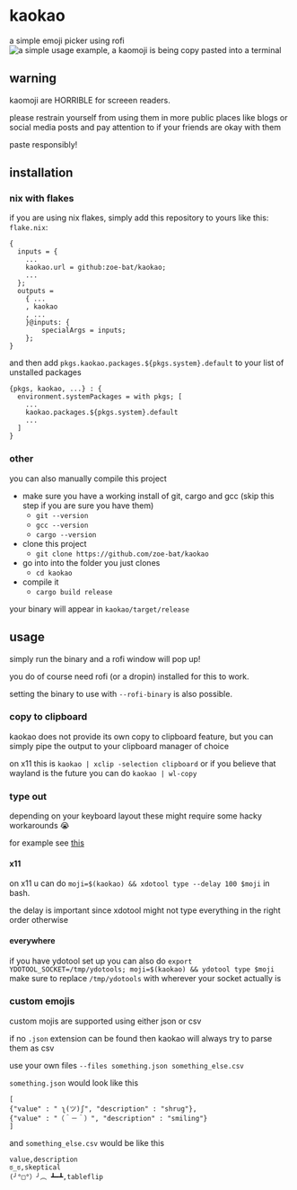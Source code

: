 # kaokao
a simple emoji picker using rofi
![a simple usage example, a kaomoji is being copy pasted into a terminal](https://github.com/zoe-bat/kaokao/blob/main/kaokao.gif?raw=true)

## warning
kaomoji are HORRIBLE for screeen readers.

please restrain yourself from using them in more public places like blogs or social media posts and pay attention to if your friends are okay with them

paste responsibly!

## installation
### nix with flakes
if you are using nix flakes, simply add this repository to yours like this:
`flake.nix`:
```
{
  inputs = {
    ...
    kaokao.url = github:zoe-bat/kaokao;
    ...
  };
  outputs =
    { ...
    , kaokao
    , ...
    }@inputs: {
        specialArgs = inputs;
    };
}
```
and then add `pkgs.kaokao.packages.${pkgs.system}.default` to your list of unstalled packages
```
{pkgs, kaokao, ...} : {
  environment.systemPackages = with pkgs; [
    ...
    kaokao.packages.${pkgs.system}.default
    ...
  ]
}
```

### other
you can also manually compile this project

- make sure you have a working install of git, cargo and gcc (skip this step if you are sure you have them)
  - `git --version`
  - `gcc --version`
  - `cargo --version`
- clone this project
  - `git clone https://github.com/zoe-bat/kaokao`
- go into into the folder you just clones
  - `cd kaokao`
- compile it
  - `cargo build release`

your binary will appear in `kaokao/target/release`

## usage
simply run the binary and a rofi window will pop up!

you do of course need rofi (or a dropin) installed for this to work.

setting the binary to use with `--rofi-binary` is also possible.

### copy to clipboard
kaokao does not provide its own copy to clipboard feature,
but you can simply pipe the output to your clipboard manager of choice

on x11 this is `kaokao | xclip -selection clipboard`
or if you believe that wayland is the future you can do `kaokao | wl-copy`

### type out
depending on your keyboard layout these might require some hacky workarounds 😭

for example see [this](https://github.com/ReimuNotMoe/ydotool#custom-keyboard-layouts)

#### x11
on x11 u can do `moji=$(kaokao) && xdotool type --delay 100 $moji` in bash.

the delay is important since xdotool might not type everything in the right order otherwise

#### everywhere
if you have ydotool set up you can also do
`export YDOTOOL_SOCKET=/tmp/ydotools; moji=$(kaokao) && ydotool type $moji`
make sure to replace `/tmp/ydotools` with wherever your socket actually is

### custom emojis
custom mojis are supported using either json or csv

if no `.json` extension can be found then kaokao will always try to parse them as csv

use your own files `--files something.json something_else.csv`

`something.json` would look like this
```
[
{"value" : " ʅ(ツ)ʃ", "description" : "shrug"},
{"value" : "（＾－＾）", "description" : "smiling"}
]
```

and `something_else.csv` would be like this
```
value,description
ಠ_ಠ,skeptical
(╯°□°）╯︵ ┻━┻,tableflip
```